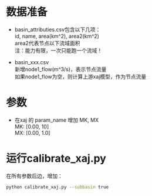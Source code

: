# 数据准备

- basin_attributies.csv包含以下几项：  
  id, name, area(km^2), area2(km^2)  
  area2代表节点以下流域面积  
  注：能力有限，一次只能跑一个流域！  

- basin_xxx.csv  
  新增node1_flow(m^3/s)，表示节点流量  
  如果node1_flow为空，则计算上游xaj模型，作为节点流量  

# 参数

- 在xaj 的 param_name 增加 MK, MX  
  MK: [0.00, 10]  
  MX: [0.00, 1.0]  

# 运行calibrate_xaj.py

在所有参数后边，增加：
```bash
python calibrate_xaj.py --subbasin true
```
